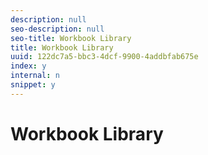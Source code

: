 ```yaml
---
description: null
seo-description: null
seo-title: Workbook Library
title: Workbook Library
uuid: 122dc7a5-bbc3-4dcf-9900-4addbfab675e
index: y
internal: n
snippet: y
---
```


# Workbook Library

